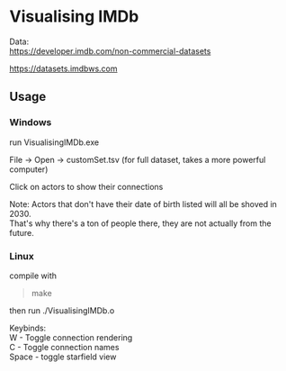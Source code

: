 # Visualising IMDb

Data:\
https://developer.imdb.com/non-commercial-datasets

https://datasets.imdbws.com

## Usage
### Windows
run VisualisingIMDb.exe

File -> Open -> customSet.tsv (for full dataset, takes a more powerful computer)

Click on actors to show their connections

Note: Actors that don't have their date of birth listed will all be shoved in 2030.\
That's why there's a ton of people there, they are not actually from the future.

### Linux
compile with

> make

then run ./VisualisingIMDb.o

Keybinds:\
W - Toggle connection rendering\
C - Toggle connection names\
Space - toggle starfield view